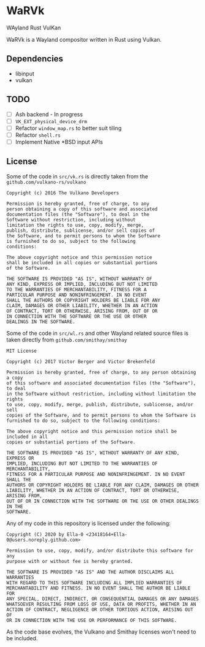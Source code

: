 # WaRVk
WAyland Rust VulKan

WaRVk is a Wayland compositor written in Rust using Vulkan.


## Dependencies

 - libinput
 - vulkan

## TODO

 - [ ] Ash backend - In progress
 - [ ] `VK_EXT_physical_device_drm`
 - [ ] Refactor `window_map.rs` to better suit tiling
 - [ ] Refactor `shell.rs`
 - [ ] Implement Native *BSD input APIs

## License
Some of the code in `src/vk.rs` is directly taken from the `github.com/vulkano-rs/vulkano`
```
Copyright (c) 2016 The Vulkano Developers

Permission is hereby granted, free of charge, to any
person obtaining a copy of this software and associated
documentation files (the "Software"), to deal in the
Software without restriction, including without
limitation the rights to use, copy, modify, merge,
publish, distribute, sublicense, and/or sell copies of
the Software, and to permit persons to whom the Software
is furnished to do so, subject to the following
conditions:

The above copyright notice and this permission notice
shall be included in all copies or substantial portions
of the Software.

THE SOFTWARE IS PROVIDED "AS IS", WITHOUT WARRANTY OF
ANY KIND, EXPRESS OR IMPLIED, INCLUDING BUT NOT LIMITED
TO THE WARRANTIES OF MERCHANTABILITY, FITNESS FOR A
PARTICULAR PURPOSE AND NONINFRINGEMENT. IN NO EVENT
SHALL THE AUTHORS OR COPYRIGHT HOLDERS BE LIABLE FOR ANY
CLAIM, DAMAGES OR OTHER LIABILITY, WHETHER IN AN ACTION
OF CONTRACT, TORT OR OTHERWISE, ARISING FROM, OUT OF OR
IN CONNECTION WITH THE SOFTWARE OR THE USE OR OTHER
DEALINGS IN THE SOFTWARE.
```

Some of the code in `src/wl.rs` and other Wayland related source files is taken directly from `github.com/smithay/smithay`
```
MIT License

Copyright (c) 2017 Victor Berger and Victor Brekenfeld

Permission is hereby granted, free of charge, to any person obtaining a copy
of this software and associated documentation files (the "Software"), to deal
in the Software without restriction, including without limitation the rights
to use, copy, modify, merge, publish, distribute, sublicense, and/or sell
copies of the Software, and to permit persons to whom the Software is
furnished to do so, subject to the following conditions:

The above copyright notice and this permission notice shall be included in all
copies or substantial portions of the Software.

THE SOFTWARE IS PROVIDED "AS IS", WITHOUT WARRANTY OF ANY KIND, EXPRESS OR
IMPLIED, INCLUDING BUT NOT LIMITED TO THE WARRANTIES OF MERCHANTABILITY,
FITNESS FOR A PARTICULAR PURPOSE AND NONINFRINGEMENT. IN NO EVENT SHALL THE
AUTHORS OR COPYRIGHT HOLDERS BE LIABLE FOR ANY CLAIM, DAMAGES OR OTHER
LIABILITY, WHETHER IN AN ACTION OF CONTRACT, TORT OR OTHERWISE, ARISING FROM,
OUT OF OR IN CONNECTION WITH THE SOFTWARE OR THE USE OR OTHER DEALINGS IN THE
SOFTWARE.
```

Any of my code in this repository is licensed under the following:
```
Copyright (C) 2020 by Ella-0 <23418164+Ella-0@users.noreply.github.com>

Permission to use, copy, modify, and/or distribute this software for any
purpose with or without fee is hereby granted.

THE SOFTWARE IS PROVIDED "AS IS" AND THE AUTHOR DISCLAIMS ALL WARRANTIES
WITH REGARD TO THIS SOFTWARE INCLUDING ALL IMPLIED WARRANTIES OF
MERCHANTABILITY AND FITNESS. IN NO EVENT SHALL THE AUTHOR BE LIABLE FOR
ANY SPECIAL, DIRECT, INDIRECT, OR CONSEQUENTIAL DAMAGES OR ANY DAMAGES
WHATSOEVER RESULTING FROM LOSS OF USE, DATA OR PROFITS, WHETHER IN AN
ACTION OF CONTRACT, NEGLIGENCE OR OTHER TORTIOUS ACTION, ARISING OUT OF
OR IN CONNECTION WITH THE USE OR PERFORMANCE OF THIS SOFTWARE.
```

As the code base evolves, the Vulkano and Smithay licenses won't need to be included.
